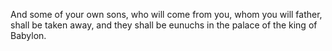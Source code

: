 And some of your own sons, who will come from you, whom you will father, shall be taken away, and they shall be eunuchs in the palace of the king of Babylon.
